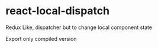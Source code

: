 # react-local-dispatch
Redux Like, dispatcher but to change local component state

Export only compiled version
